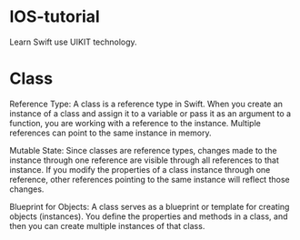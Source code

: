# IOS-tutorial
Learn Swift use UIKIT technology.
# Class 

Reference Type:
A class is a reference type in Swift. When you create an instance of a class and assign it to a variable or pass it as an argument to a function, you are working with a reference to the instance. Multiple references can point to the same instance in memory.

Mutable State:
Since classes are reference types, changes made to the instance through one reference are visible through all references to that instance. If you modify the properties of a class instance through one reference, other references pointing to the same instance will reflect those changes.

Blueprint for Objects:
A class serves as a blueprint or template for creating objects (instances). You define the properties and methods in a class, and then you can create multiple instances of that class.
